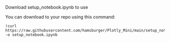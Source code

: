 Download setup_notebook.ipynb to use

You can download to your repo using this command: 
```
!curl https://raw.githubusercontent.com/hamsburger/Plotly_Mini/main/setup_notebook.ipynb -o setup_notebook.ipynb
```
